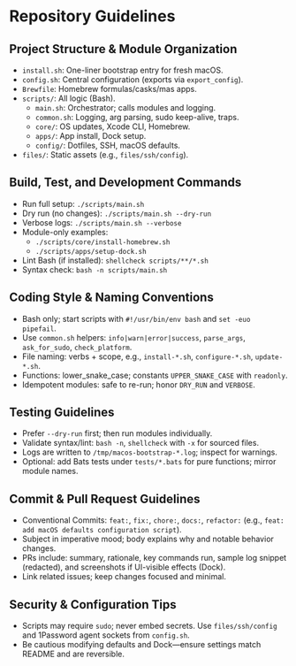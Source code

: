 # Repository Guidelines

## Project Structure & Module Organization
- `install.sh`: One-liner bootstrap entry for fresh macOS.
- `config.sh`: Central configuration (exports via `export_config`).
- `Brewfile`: Homebrew formulas/casks/mas apps.
- `scripts/`: All logic (Bash).
  - `main.sh`: Orchestrator; calls modules and logging.
  - `common.sh`: Logging, arg parsing, sudo keep-alive, traps.
  - `core/`: OS updates, Xcode CLI, Homebrew.
  - `apps/`: App install, Dock setup.
  - `config/`: Dotfiles, SSH, macOS defaults.
- `files/`: Static assets (e.g., `files/ssh/config`).

## Build, Test, and Development Commands
- Run full setup: `./scripts/main.sh`
- Dry run (no changes): `./scripts/main.sh --dry-run`
- Verbose logs: `./scripts/main.sh --verbose`
- Module-only examples:
  - `./scripts/core/install-homebrew.sh`
  - `./scripts/apps/setup-dock.sh`
- Lint Bash (if installed): `shellcheck scripts/**/*.sh`
- Syntax check: `bash -n scripts/main.sh`

## Coding Style & Naming Conventions
- Bash only; start scripts with `#!/usr/bin/env bash` and `set -euo pipefail`.
- Use `common.sh` helpers: `info|warn|error|success`, `parse_args`, `ask_for_sudo`, `check_platform`.
- File naming: verbs + scope, e.g., `install-*.sh`, `configure-*.sh`, `update-*.sh`.
- Functions: lower_snake_case; constants `UPPER_SNAKE_CASE` with `readonly`.
- Idempotent modules: safe to re-run; honor `DRY_RUN` and `VERBOSE`.

## Testing Guidelines
- Prefer `--dry-run` first; then run modules individually.
- Validate syntax/lint: `bash -n`, `shellcheck` with `-x` for sourced files.
- Logs are written to `/tmp/macos-bootstrap-*.log`; inspect for warnings.
- Optional: add Bats tests under `tests/*.bats` for pure functions; mirror module names.

## Commit & Pull Request Guidelines
- Conventional Commits: `feat:`, `fix:`, `chore:`, `docs:`, `refactor:` (e.g., `feat: add macOS defaults configuration script`).
- Subject in imperative mood; body explains why and notable behavior changes.
- PRs include: summary, rationale, key commands run, sample log snippet (redacted), and screenshots if UI-visible effects (Dock).
- Link related issues; keep changes focused and minimal.

## Security & Configuration Tips
- Scripts may require `sudo`; never embed secrets. Use `files/ssh/config` and 1Password agent sockets from `config.sh`.
- Be cautious modifying defaults and Dock—ensure settings match README and are reversible.
